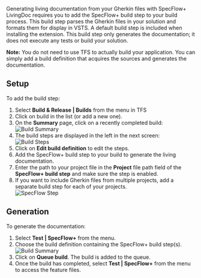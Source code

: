 Generating living documentation from your Gherkin files with SpecFlow+ LivingDoc requires you to add the SpecFlow+ build step to your build process. This build step parses the Gherkin files in your solution and formats them for display in VSTS. 
A default build step is included when installing the extension. This build step only generates the documentation; it does not execute any tests or build your solution.

**Note:** You do not need to use TFS to actually build your application. You can simply add a build definition that acquires the sources and generates the documentation.

## Setup

To add the build step:  

1. Select **Build & Release | Builds** from the menu in TFS
1. Click on build in the list (or add a new one).
1. On the **Summary** page, click on a recently completed build:  
  ![Build Summary](http://www.specflow.org/screenshots/Build_Summary.png) 
1. The build steps are displayed in the left in the next screen:  
  ![Build Steps](http://www.specflow.org/screenshots/Build_Steps.png)
1. Click on **Edit build definition** to edit the steps.
1. Add the SpecFlow+ build step to your build to generate the living documentation.
1. Enter the path to your project file in the **Project** file path field of the **SpecFlow+ build step** and make sure the step is enabled.
1. If you want to include Gherkin files from multiple projects, add a separate build step for each of your projects.  
  ![SpecFlow Step](http://www.specflow.org/screenshots/Build_SpecFlow_Step.png)
  
## Generation

To generate the documentation:

1. Select **Test | SpecFlow+** from the menu.
1. Choose the build definition containing the SpecFlow+ build step(s).  
  ![Build Summary](http://www.specflow.org/screenshots/Choose_Build.png)
1. Click on **Queue build**. The build is added to the queue.
1. Once the build has completed, select **Test | SpecFlow+** from the menu to access the feature files.